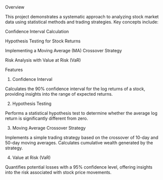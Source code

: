 Overview

This project demonstrates a systematic approach to analyzing stock market data using statistical methods and trading strategies. Key concepts include:

Confidence Interval Calculation

Hypothesis Testing for Stock Returns

Implementing a Moving Average (MA) Crossover Strategy

Risk Analysis with Value at Risk (VaR)

Features

1. Confidence Interval

Calculates the 90% confidence interval for the log returns of a stock, providing insights into the range of expected returns.

2. Hypothesis Testing

Performs a statistical hypothesis test to determine whether the average log return is significantly different from zero.

3. Moving Average Crossover Strategy

Implements a simple trading strategy based on the crossover of 10-day and 50-day moving averages. Calculates cumulative wealth generated by the strategy.

4. Value at Risk (VaR)

Quantifies potential losses with a 95% confidence level, offering insights into the risk associated with stock price movements.
